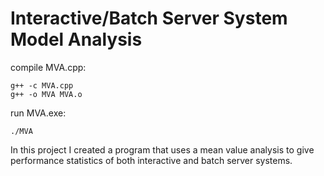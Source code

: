 # Interactive/Batch Server System Model Analysis

compile MVA.cpp:

	g++ -c MVA.cpp
	g++ -o MVA MVA.o

run MVA.exe:

	./MVA

In this project I created a program that uses a mean value analysis to give performance statistics of both interactive and batch server systems.